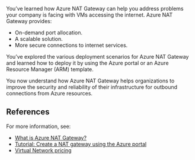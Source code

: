 You’ve learned how Azure NAT Gateway can help you address problems your company is facing with VMs accessing the internet. Azure NAT Gateway provides:

- On-demand port allocation.
- A scalable solution.
- More secure connections to internet services.

You’ve explored the various deployment scenarios for Azure NAT Gateway and learned how to deploy it by using the Azure portal or an Azure Resource Manager (ARM) template.

You now understand how Azure NAT Gateway helps organizations to improve the security and reliability of their infrastructure for outbound connections from Azure resources.

## References

For more information, see:

- [What is Azure NAT Gateway?](/azure/virtual-network/nat-gateway/nat-overview)
- [Tutorial: Create a NAT gateway using the Azure portal](/azure/virtual-network/nat-gateway/tutorial-create-nat-gateway-portal)
- [Virtual Network pricing](https://azure.microsoft.com/pricing/details/virtual-network/)
